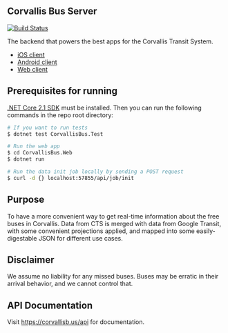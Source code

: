 ## Corvallis Bus Server

[![Build Status](https://travis-ci.org/RikkiGibson/Corvallis-Bus-Server.svg?branch=NetCore)](https://travis-ci.org/RikkiGibson/Corvallis-Bus-Server)

The backend that powers the best apps for the Corvallis Transit System.
- [iOS client](https://github.com/RikkiGibson/Corvallis-Bus-iOS)
- [Android client](https://github.com/OSU-App-Club/Corvallis-Bus-Android)
- [Web client](https://github.com/RikkiGibson/corvallis-bus-web)

## Prerequisites for running

[.NET Core 2.1 SDK](https://www.microsoft.com/net/learn/get-started) must be installed. Then you can run the following commands in the repo root directory:
```sh
# If you want to run tests
$ dotnet test CorvallisBus.Test

# Run the web app
$ cd CorvallisBus.Web
$ dotnet run

# Run the data init job locally by sending a POST request
$ curl -d {} localhost:57855/api/job/init
```

## Purpose

To have a more convenient way to get real-time information about the free buses in Corvallis.  Data from CTS is merged with data from Google Transit, with some convenient projections applied, and mapped into some easily-digestable JSON for different use cases.

## Disclaimer

We assume no liability for any missed buses.  Buses may be erratic in their arrival behavior, and we cannot control that.

## API Documentation

Visit https://corvallisb.us/api for documentation.
